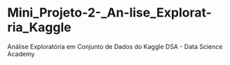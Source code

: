 # Mini_Projeto-2-_An-lise_Explorat-ria_Kaggle
Análise Exploratória em Conjunto de Dados do Kaggle
DSA - Data Science Academy
